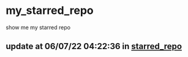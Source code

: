 # my_starred_repo
show me my starred repo

update at 06/07/22 04:22:36 in [starred_repo](./index.html)
---

